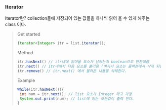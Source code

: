### Iterator

 Iterator란? collection들에 저장되어 있는 값들을 하나씩 읽어 올 수 있게 해주는 class 이다. 



>Get started
>
>```java
>Iterator<Integer> itr = list.iterator();
>```
>
>
>
>Method
>
>```java 
>itr.hasNext() // itr내에 읽어올 요소가 남았는지 boolean으로 반환해줌
>itr.next() // itr내에서 다음 요소를 불러옴 (여기서 요소는 콜렉션에서 삭제 되는 것이 아니라 읽어 오는 것임)
>itr.remove() // itr.next() 에서 불러온 내용을 삭제한다.
>```
>
>
>
>Example
>
>```java
>While(itr.hasNext()){
>  int num = itr.next(); // list 요소가 Integer 라고 가정 
>  System.out.print(num); // list에 있는 모든값이 출력 된다.
>}
>```